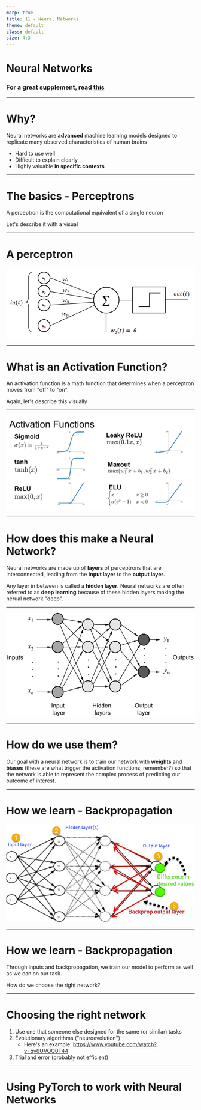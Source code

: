 ```yaml
---
marp: true
title: 11 - Neural Networks
theme: default
class: default
size: 4:3
---
```


# Neural Networks

### For a great supplement, read [this](https://writings.stephenwolfram.com/2023/02/what-is-chatgpt-doing-and-why-does-it-work/)

---

# Why?

Neural networks are **advanced** machine learning models designed to replicate many observed characteristics of human brains
- Hard to use well
- Difficult to explain clearly
- Highly valuable **in specific contexts**

---

# The basics - Perceptrons

A perceptron is the computational equivalent of a single neuron

Let's describe it with a visual

---

# A perceptron

![](perceptron-formula.png)


---

# What is an Activation Function?

An activation function is a math function that determines when a perceptron moves from "off" to "on".

Again, let's describe this visually

---

![](activation_functions.png)

---

# How does this make a Neural Network?

Neural networks are made up of **layers** of perceptrons that are interconnected, leading from the **input layer** to the **output layer**.

Any layer in between is called a **hidden layer**. Neural networks are often referred to as **deep learning** because of these hidden layers making the nerual network "deep".

---

![](neural_network.png)

---

# How do we use them?

Our goal with a neural network is to train our network with **weights** and **biases** (these are what trigger the activation functions, remember?) so that the network is able to represent the complex process of predicting our outcome of interest.

---

# How we learn - Backpropagation

![](backpropagation.webp)

---

# How we learn - Backpropagation

Through inputs and backpropagation, we train our model to perform as well as we can on our task.

How do we choose the right network?

---

# Choosing the right network

1. Use one that someone else designed for the same (or similar) tasks
2. Evolutionary algorithms ("neuroevolution")
    - Here's an example: https://www.youtube.com/watch?v=qv6UVOQ0F44
3. Trial and error (probably not efficient)

---

# Using PyTorch to work with Neural Networks